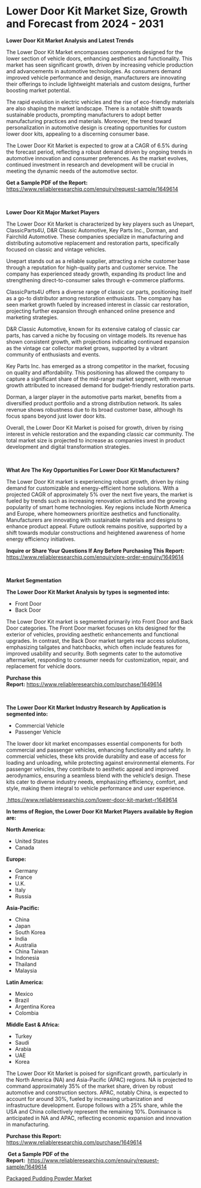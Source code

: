 <p><h1>Lower Door Kit Market Size, Growth and Forecast from 2024 - 2031</h1></p><p><strong>Lower Door Kit Market Analysis and Latest Trends</strong></p>
<p><p>The Lower Door Kit Market encompasses components designed for the lower section of vehicle doors, enhancing aesthetics and functionality. This market has seen significant growth, driven by increasing vehicle production and advancements in automotive technologies. As consumers demand improved vehicle performance and design, manufacturers are innovating their offerings to include lightweight materials and custom designs, further boosting market potential. </p><p>The rapid evolution in electric vehicles and the rise of eco-friendly materials are also shaping the market landscape. There is a notable shift towards sustainable products, prompting manufacturers to adopt better manufacturing practices and materials. Moreover, the trend toward personalization in automotive design is creating opportunities for custom lower door kits, appealing to a discerning consumer base. </p><p>The Lower Door Kit Market is expected to grow at a CAGR of 6.5% during the forecast period, reflecting a robust demand driven by ongoing trends in automotive innovation and consumer preferences. As the market evolves, continued investment in research and development will be crucial in meeting the dynamic needs of the automotive sector.</p></p>
<p><strong>Get a Sample PDF of the Report:&nbsp;</strong> <a href="https://www.reliableresearchiq.com/enquiry/request-sample/1649614?utm_campaign=1720&utm_medium=2&utm_source=Github&utm_content=ia&utm_term=29122024&utm_id=lower-door-kit">https://www.reliableresearchiq.com/enquiry/request-sample/1649614</a></p>
<p>&nbsp;</p>
<p><strong>Lower Door Kit Major Market Players</strong></p>
<p><p>The Lower Door Kit Market is characterized by key players such as Unepart, ClassicParts4U, D&R Classic Automotive, Key Parts Inc., Dorman, and Fairchild Automotive. These companies specialize in manufacturing and distributing automotive replacement and restoration parts, specifically focused on classic and vintage vehicles.</p><p>Unepart stands out as a reliable supplier, attracting a niche customer base through a reputation for high-quality parts and customer service. The company has experienced steady growth, expanding its product line and strengthening direct-to-consumer sales through e-commerce platforms.</p><p>ClassicParts4U offers a diverse range of classic car parts, positioning itself as a go-to distributor among restoration enthusiasts. The company has seen market growth fueled by increased interest in classic car restoration, projecting further expansion through enhanced online presence and marketing strategies.</p><p>D&R Classic Automotive, known for its extensive catalog of classic car parts, has carved a niche by focusing on vintage models. Its revenue has shown consistent growth, with projections indicating continued expansion as the vintage car collector market grows, supported by a vibrant community of enthusiasts and events.</p><p>Key Parts Inc. has emerged as a strong competitor in the market, focusing on quality and affordability. This positioning has allowed the company to capture a significant share of the mid-range market segment, with revenue growth attributed to increased demand for budget-friendly restoration parts.</p><p>Dorman, a larger player in the automotive parts market, benefits from a diversified product portfolio and a strong distribution network. Its sales revenue shows robustness due to its broad customer base, although its focus spans beyond just lower door kits.</p><p>Overall, the Lower Door Kit Market is poised for growth, driven by rising interest in vehicle restoration and the expanding classic car community. The total market size is projected to increase as companies invest in product development and digital transformation strategies.</p></p>
<p>&nbsp;</p>
<p><strong>What Are The Key Opportunities For Lower Door Kit Manufacturers?</strong></p>
<p><p>The Lower Door Kit market is experiencing robust growth, driven by rising demand for customizable and energy-efficient home solutions. With a projected CAGR of approximately 5% over the next five years, the market is fueled by trends such as increasing renovation activities and the growing popularity of smart home technologies. Key regions include North America and Europe, where homeowners prioritize aesthetics and functionality. Manufacturers are innovating with sustainable materials and designs to enhance product appeal. Future outlook remains positive, supported by a shift towards modular constructions and heightened awareness of home energy efficiency initiatives.</p></p>
<p><strong>Inquire or Share Your Questions If Any Before Purchasing This Report:</strong> <a href="https://www.reliableresearchiq.com/enquiry/pre-order-enquiry/1649614?utm_campaign=1720&utm_medium=2&utm_source=Github&utm_content=ia&utm_term=29122024&utm_id=lower-door-kit">https://www.reliableresearchiq.com/enquiry/pre-order-enquiry/1649614</a></p>
<p>&nbsp;</p>
<p><strong>Market Segmentation</strong></p>
<p><strong>The Lower Door Kit Market Analysis by types is segmented into:</strong></p>
<p><ul><li>Front Door</li><li>Back Door</li></ul></p>
<p><p>The Lower Door Kit market is segmented primarily into Front Door and Back Door categories. The Front Door market focuses on kits designed for the exterior of vehicles, providing aesthetic enhancements and functional upgrades. In contrast, the Back Door market targets rear access solutions, emphasizing tailgates and hatchbacks, which often include features for improved usability and security. Both segments cater to the automotive aftermarket, responding to consumer needs for customization, repair, and replacement for vehicle doors.</p></p>
<p><strong>Purchase this Report:&nbsp;</strong><a href="https://www.reliableresearchiq.com/purchase/1649614?utm_campaign=1720&utm_medium=2&utm_source=Github&utm_content=ia&utm_term=29122024&utm_id=lower-door-kit">https://www.reliableresearchiq.com/purchase/1649614</a></p>
<p>&nbsp;</p>
<p><strong>The Lower Door Kit Market Industry Research by Application is segmented into:</strong></p>
<p><ul><li>Commercial Vehicle</li><li>Passenger Vehicle</li></ul></p>
<p><p>The lower door kit market encompasses essential components for both commercial and passenger vehicles, enhancing functionality and safety. In commercial vehicles, these kits provide durability and ease of access for loading and unloading, while protecting against environmental elements. For passenger vehicles, they contribute to aesthetic appeal and improved aerodynamics, ensuring a seamless blend with the vehicle’s design. These kits cater to diverse industry needs, emphasizing efficiency, comfort, and style, making them integral to vehicle performance and user experience.</p></p>
<p><a href="https://www.reliableresearchiq.com/lower-door-kit-market-r1649614?utm_campaign=1720&utm_medium=2&utm_source=Github&utm_content=ia&utm_term=29122024&utm_id=lower-door-kit">&nbsp;https://www.reliableresearchiq.com/lower-door-kit-market-r1649614</a></p>
<p><strong>In terms of Region, the Lower Door Kit Market Players available by Region are:</strong></p>
<p>
    <p> <strong> North America: </strong>
        <ul>
            <li>United States</li>
            <li>Canada</li>
        </ul>
        </p> 
    <p> <strong> Europe: </strong>
        <ul>
            <li>Germany</li>
            <li>France</li>
            <li>U.K.</li>
            <li>Italy</li>
            <li>Russia</li>
        </ul>
        </p> 
    <p> <strong> Asia-Pacific: </strong>
        <ul>
            <li>China</li>
            <li>Japan</li>
            <li>South Korea</li>
            <li>India</li>
            <li>Australia</li>
            <li>China Taiwan</li>
            <li>Indonesia</li>
            <li>Thailand</li>
            <li>Malaysia</li>
        </ul>
        </p> 
    <p> <strong> Latin America: </strong>
        <ul>
            <li>Mexico</li>
            <li>Brazil</li>
            <li>Argentina Korea</li>
            <li>Colombia</li>
        </ul>
        </p> 
    <p> <strong> Middle East & Africa: </strong>
        <ul>
            <li>Turkey</li>
            <li>Saudi</li>
            <li>Arabia</li>
            <li>UAE</li>
            <li>Korea</li>
        </ul>
    </p>
    </p>
<p><p>The Lower Door Kit Market is poised for significant growth, particularly in the North America (NA) and Asia-Pacific (APAC) regions. NA is projected to command approximately 35% of the market share, driven by robust automotive and construction sectors. APAC, notably China, is expected to account for around 30%, fueled by increasing urbanization and infrastructure development. Europe follows with a 25% share, while the USA and China collectively represent the remaining 10%. Dominance is anticipated in NA and APAC, reflecting economic expansion and innovation in manufacturing.</p></p>
<p><strong>Purchase this Report: </strong><a href="https://www.reliableresearchiq.com/purchase/1649614?utm_campaign=1720&utm_medium=2&utm_source=Github&utm_content=ia&utm_term=29122024&utm_id=lower-door-kit">https://www.reliableresearchiq.com/purchase/1649614</a></p>
<p>&nbsp;<strong>Get a Sample PDF of the Report:&nbsp;&nbsp;</strong><a href="https://www.reliableresearchiq.com/enquiry/request-sample/1649614?utm_campaign=1720&utm_medium=2&utm_source=Github&utm_content=ia&utm_term=29122024&utm_id=lower-door-kit">https://www.reliableresearchiq.com/enquiry/request-sample/1649614</a></p>
<p><strong></strong></p>
<p><p><a href="https://github.com/mookiesville/Market-Research-Report-List-1/blob/main/packaged-pudding-powder-market.md?utm_campaign=1720&utm_medium=2&utm_source=Github&utm_content=ia&utm_term=29122024&utm_id=lower-door-kit">Packaged Pudding Powder Market</a></p></p>